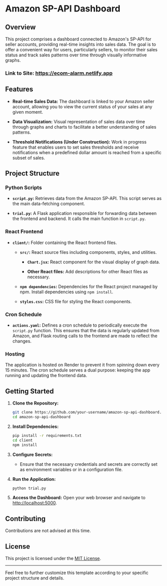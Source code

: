 <!-- eComAlarm-Amazon Dashboard-->

# Amazon SP-API Dashboard

## Overview

This project comprises a dashboard connected to Amazon's SP-API for seller accounts, providing real-time insights into sales data. The goal is to offer a convenient way for users, particularly sellers, to monitor their sales status and track sales patterns over time through visually informative graphs.

### Link to Site: https://ecom-alarm.netlify.app

## Features

- **Real-time Sales Data:** The dashboard is linked to your Amazon seller account, allowing you to view the current status of your sales at any given moment.

- **Data Visualization:** Visual representation of sales data over time through graphs and charts to facilitate a better understanding of sales patterns.

- **Threshold Notifications (Under Construction):** Work in progress feature that enables users to set sales thresholds and receive notifications when a predefined dollar amount is reached from a specific subset of sales.

## Project Structure

### Python Scripts

- **`script.py`:** Retrieves data from the Amazon SP-API. This script serves as the main data-fetching component.

- **`trial.py`:** A Flask application responsible for forwarding data between the frontend and backend. It calls the main function in `script.py`.

### React Frontend

- **`client/`:** Folder containing the React frontend files.
  
  - **`src/`:** React source files including components, styles, and utilities.

    - **`Chart.jsx`:** React component for the visual display of graph data.

    - **Other React files:** Add descriptions for other React files as necessary.

  - **`npm dependencies`:** Dependencies for the React project managed by npm. Install dependencies using `npm install`.

  - **`styles.css`:** CSS file for styling the React components.

### Cron Schedule

- **`actions.yaml`:** Defines a cron schedule to periodically execute the `script.py` function. This ensures that the data is regularly updated from Amazon, and Flask routing calls to the frontend are made to reflect the changes.

### Hosting

The application is hosted on Render to prevent it from spinning down every 15 minutes. The cron schedule serves a dual purpose: keeping the app running and updating the frontend data.

## Getting Started

1. **Clone the Repository:**
    ```bash
    git clone https://github.com/your-username/amazon-sp-api-dashboard.git
    cd amazon-sp-api-dashboard
    ```

2. **Install Dependencies:**
    ```bash
    pip install -r requirements.txt
    cd client
    npm install
    ```

3. **Configure Secrets:**
    - Ensure that the necessary credentials and secrets are correctly set as environment variables or in a configuration file.

4. **Run the Application:**
    ```bash
    python trial.py
    ```

5. **Access the Dashboard:**
    Open your web browser and navigate to [http://localhost:5000](http://localhost:5000).

## Contributing

Contributions are not advised at this time. 

## License

This project is licensed under the [MIT License](LICENSE).

---

Feel free to further customize this template according to your specific project structure and details.
